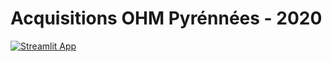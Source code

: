# Acquisitions OHM Pyrénnées - 2020

[![Streamlit App](https://static.streamlit.io/badges/streamlit_badge_black_white.svg)](ohm-pyr-2020.streamlit.app)
